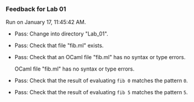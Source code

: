 ### Feedback for Lab 01

Run on January 17, 11:45:42 AM.

+ Pass: Change into directory "Lab_01".

+ Pass: Check that file "fib.ml" exists.

+ Pass: Check that an OCaml file "fib.ml" has no syntax or type errors.

    OCaml file "fib.ml" has no syntax or type errors.



+ Pass: Check that the result of evaluating `fib 0` matches the pattern `0`.

   



+ Pass: Check that the result of evaluating `fib 5` matches the pattern `5`.

   



